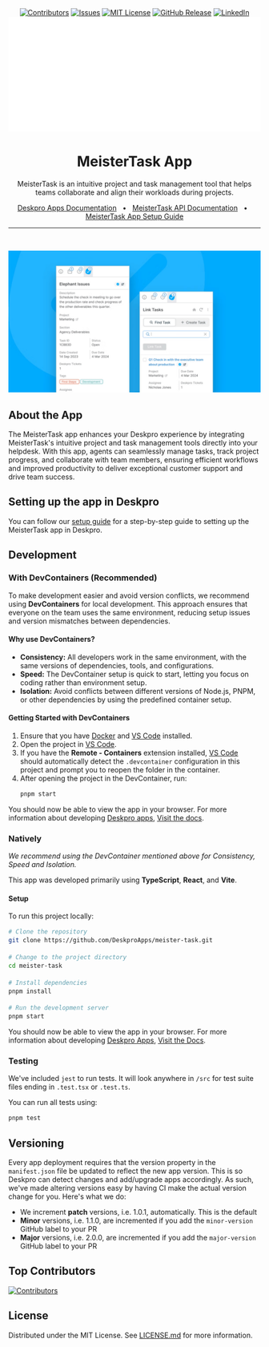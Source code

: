 <div align='center'>
  <a target='_blank' href=''><img src='https://img.shields.io/github/contributors/deskproapps/meister-task.svg?style=for-the-badge' alt='Contributors' /></a>
  <a target='_blank' href='https://github.com/deskproapps/meister-task/issues'><img src='https://img.shields.io/github/issues/deskproapps/meister-task.svg?style=for-the-badge' alt='Issues' /></a>
  <a target='_blank' href='https://github.com/deskproapps/meister-task/blob/master/LICENSE.md'><img src='https://img.shields.io/github/license/deskproapps/meister-task.svg?style=for-the-badge' alt='MIT License' /></a>
  <a target='_blank' href='https://github.com/deskproapps/meister-task/releases'><img src='https://img.shields.io/github/v/release/deskproapps/meister-task?style=for-the-badge' alt='GitHub Release' /></a>
  <a target='_blank' href='https://www.linkedin.com/company/deskpro'><img src='https://img.shields.io/badge/-LinkedIn-black.svg?style=for-the-badge&logo=linkedin&colorB=555' alt='LinkedIn' /></a>
  <img src='readme.svg' />
</div>

<div align='center'>
  <h1>MeisterTask App</h1>
  <p>MeisterTask is an intuitive project and task management tool that helps teams collaborate and align their workloads during projects.</p>
  <a href='https://support.deskpro.com/ga/guides/developers/anatomy-of-an-app' target='_blank'>Deskpro Apps Documentation</a>
  <span>&nbsp;&nbsp;•&nbsp;&nbsp;</span>
  <a href='https://developers.meistertask.com' target='_blank'>MeisterTask API Documentation</a>
  <span>&nbsp;&nbsp;•&nbsp;&nbsp;</span>
  <a href='./SETUP.md' target='_blank'>MeisterTask App Setup Guide</a>
  <br />
  <hr />
  <br />
</div>

![screenshot of the MeisterTask App](./docs/readme/app-screenshot.png)

## **About the App**
The MeisterTask app enhances your Deskpro experience by integrating MeisterTask's intuitive project and task management tools directly into your helpdesk. With this app, agents can seamlessly manage tasks, track project progress, and collaborate with team members, ensuring efficient workflows and improved productivity to deliver exceptional customer support and drive team success.

## **Setting up the app in Deskpro**
You can follow our [setup guide](./SETUP.md) for a step-by-step guide to setting up the MeisterTask app in Deskpro.

## Development

### With DevContainers (Recommended)
To make development easier and avoid version conflicts, we recommend using **DevContainers** for local development. This approach ensures that everyone on the team uses the same environment, reducing setup issues and version mismatches between dependencies.

#### Why use DevContainers?
- **Consistency:** All developers work in the same environment, with the same versions of dependencies, tools, and configurations.
- **Speed:** The DevContainer setup is quick to start, letting you focus on coding rather than environment setup.
- **Isolation:** Avoid conflicts between different versions of Node.js, PNPM, or other dependencies by using the predefined container setup.

#### Getting Started with DevContainers
1. Ensure that you have [Docker](https://www.docker.com/get-started) and [VS Code](https://code.visualstudio.com/) installed.
2. Open the project in [VS Code](https://code.visualstudio.com/).
3. If you have the **Remote - Containers** extension installed, [VS Code](https://code.visualstudio.com/) should automatically detect the `.devcontainer` configuration in this project and prompt you to reopen the folder in the container.
4. After opening the project in the DevContainer, run:
   ```bash
   pnpm start
   ```

You should now be able to view the app in your browser. For more information about developing [Deskpro apps](https://www.deskpro.com/apps), [Visit the docs](https://support.deskpro.com/ga/guides/developers/anatomy-of-an-app).

### Natively
_We recommend using the DevContainer mentioned above for Consistency, Speed and Isolation._

This app was developed primarily using **TypeScript**, **React**, and **Vite**.

#### Setup
To run this project locally:

 ```bash
# Clone the repository
git clone https://github.com/DeskproApps/meister-task.git

# Change to the project directory
cd meister-task

# Install dependencies
pnpm install

# Run the development server
pnpm start
```

You should now be able to view the app in your browser. For more information about developing [Deskpro Apps](https://www.deskpro.com/apps), [Visit the Docs](https://support.deskpro.com/ga/guides/developers/anatomy-of-an-app).

### Testing
We've included `jest` to run tests. It will look anywhere in `/src` for test suite files ending in `.test.tsx` or `.test.ts`.

You can run all tests using:

```bash
pnpm test
```

## Versioning
Every app deployment requires that the version property in the `manifest.json` file be updated to reflect the new app version. This is so Deskpro can detect changes and add/upgrade apps accordingly. As such, we've made altering versions easy by having CI make the actual version change for you. Here's what we do:

* We increment **patch** versions, i.e. 1.0.1, automatically. This is the default
* **Minor** versions, i.e. 1.1.0, are incremented if you add the `minor-version` GitHub label to your PR
* **Major** versions, i.e. 2.0.0, are incremented if you add the `major-version` GitHub label to your PR

## Top Contributors
[![Contributors](https://contrib.rocks/image?repo=deskproapps/meister-task)](https://github.com/deskproapps/meister-task/graphs/contributors)


## License
Distributed under the MIT License. See [LICENSE.md](LICENSE.md) for more information.